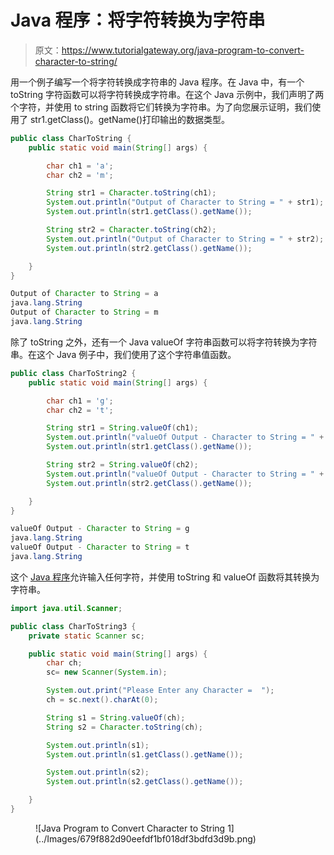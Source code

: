 # Java 程序：将字符转换为字符串

> 原文：<https://www.tutorialgateway.org/java-program-to-convert-character-to-string/>

用一个例子编写一个将字符转换成字符串的 Java 程序。在 Java 中，有一个 toString 字符函数可以将字符转换成字符串。在这个 Java 示例中，我们声明了两个字符，并使用 to string 函数将它们转换为字符串。为了向您展示证明，我们使用了 str1.getClass()。getName()打印输出的数据类型。

```java
public class CharToString {
	public static void main(String[] args) {

		char ch1 = 'a';
		char ch2 = 'm';

		String str1 = Character.toString(ch1);
		System.out.println("Output of Character to String = " + str1);
		System.out.println(str1.getClass().getName());

		String str2 = Character.toString(ch2);
		System.out.println("Output of Character to String = " + str2);
		System.out.println(str2.getClass().getName());

	}
}
```

```java
Output of Character to String = a
java.lang.String
Output of Character to String = m
java.lang.String
```

除了 toString 之外，还有一个 Java valueOf 字符串函数可以将字符转换为字符串。在这个 Java 例子中，我们使用了这个字符串值函数。

```java
public class CharToString2 {
	public static void main(String[] args) {

		char ch1 = 'g';
		char ch2 = 't';

		String str1 = String.valueOf(ch1);
		System.out.println("valueOf Output - Character to String = " + str1);
		System.out.println(str1.getClass().getName());

		String str2 = String.valueOf(ch2);
		System.out.println("valueOf Output - Character to String = " + str2);
		System.out.println(str2.getClass().getName());

	}
}
```

```java
valueOf Output - Character to String = g
java.lang.String
valueOf Output - Character to String = t
java.lang.String
```

这个 [Java 程序](https://www.tutorialgateway.org/learn-java-programs/)允许输入任何字符，并使用 toString 和 valueOf 函数将其转换为字符串。

```java
import java.util.Scanner;

public class CharToString3 {
	private static Scanner sc;

	public static void main(String[] args) {
		char ch;
		sc= new Scanner(System.in);

		System.out.print("Please Enter any Character =  ");
		ch = sc.next().charAt(0);

		String s1 = String.valueOf(ch);
		String s2 = Character.toString(ch);

		System.out.println(s1);
		System.out.println(s1.getClass().getName());

		System.out.println(s2);
		System.out.println(s2.getClass().getName());

	}
}
```

<figure class="wp-block-image size-large">![Java Program to Convert Character to String 1](../Images/679f882d90eefdf1bf018df3bdfd3d9b.png)</figure>